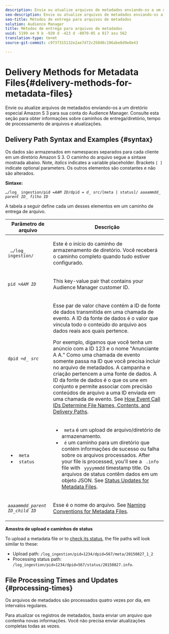 ```yaml
---
description: Envie ou atualize arquivos de metadados enviando-os a um diretório especial Amazon S 3 para sua conta do Audience Manager. Consulte esta seção para obter informações sobre caminhos de entrega/diretório, tempo de processamento de arquivos e atualizações.
seo-description: Envie ou atualize arquivos de metadados enviando-os a um diretório especial Amazon S 3 para sua conta do Audience Manager. Consulte esta seção para obter informações sobre caminhos de entrega/diretório, tempo de processamento de arquivos e atualizações.
seo-title: Métodos de entrega para arquivos de metadados
solution: Audience Manager
title: Métodos de entrega para arquivos de metadados
uuid: 5199 ee 9 b -920 d -423 d -8070-05 a 017 asu 562
translation-type: tm+mt
source-git-commit: c9737315132e2ae7d72c250d8c196abe8d9e0e43

---
```



# Delivery Methods for Metadata Files{#delivery-methods-for-metadata-files}

Envie ou atualize arquivos de metadados enviando-os a um diretório especial Amazon S 3 para sua conta do Audience Manager. Consulte esta seção para obter informações sobre caminhos de entrega/diretório, tempo de processamento de arquivos e atualizações.

## Delivery Path Syntax and Examples {#syntax}

Os dados são armazenados em namespaces separados para cada cliente em um diretório Amazon S 3. O caminho do arquivo segue a sintaxe mostrada abaixo. Note, *italics* indicates a variable placeholder. Brackets `[ ]` indicate optional parameters. Os outros elementos são constantes e não são alterados.

**Sintaxe:**
<pre><code>…/log_ ingestion/pid =<i>AAM ID</i>/dpid = <i>d_ src</i>/[meta | status]/ <i>aaaammdd</i>_ <i>parent ID</i>_ <i>filho ID</i></code></pre>

A tabela a seguir define cada um desses elementos em um caminho de entrega de arquivo.

<table id="table_E3DB873D4CB3479AA7173838EB9898CE"> 
 <thead> 
  <tr> 
   <th colname="col1" class="entry"> Parâmetro de arquivo </th> 
   <th colname="col2" class="entry"> Descrição </th> 
  </tr> 
 </thead>
 <tbody> 
  <tr> 
   <td colname="col1"> <p> <code> …/log_ ingestion/</code> </p> </td> 
   <td colname="col2"> <p>Este é o início do caminho de armazenamento de diretório. Você receberá o caminho completo quando tudo estiver configurado. </p> </td> 
  </tr> 
  <tr> 
   <td colname="col1"> <p> <code>pid =<i>AAM ID</i></code> </p> </td> 
   <td colname="col2"> <p>This key-value pair that contains your <span class="keyword"> Audience Manager</span> customer ID. </p> </td> 
  </tr> 
  <tr> 
   <td colname="col1"> <p> <code>dpid =<i>d_ src</i></code> </p> </td> 
   <td colname="col2"> <p>Esse par de valor chave contém a ID de fonte de dados transmitida em uma chamada de evento. A ID da fonte de dados é o valor que vincula todo o conteúdo do arquivo aos dados reais aos quais pertence. </p> <p>Por exemplo, digamos que você tenha um anúncio com a ID 123 e o nome "Anunciante A A." Como uma chamada de evento somente passa na ID que você precisa incluir no arquivo de metadados. A campanha e criação pertencem a uma fonte de dados. A ID da fonte de dados é o que os une em conjunto e permite associar com precisão conteúdos de arquivo a uma ID enviada em uma chamada de evento. See <a href="../../../reporting/audience-optimization-reports/metadata-files-intro/metadata-file-overview.md#how-ids-shape-file-names"> How Event Call IDs Determine File Names, Contents, and Delivery Paths</a>. </p> </td> 
  </tr> 
  <tr> 
   <td colname="col1"> 
    <ul id="ul_8AFA4E7FCE984789AF05EA31718F39CD"> 
     <li id="li_A493880F6ECB467DBB590226CC7A5847"> <code> meta</code> </li> 
     <li id="li_2D6DAC956D084A1DB43C9C5B2C821F87"> <code> status</code> </li> 
    </ul> </td> 
   <td colname="col2"> <p> 
     <ul id="ul_5907ADF5B20C4FEC94EF5A09BE02F2CD"> 
      <li id="li_AE70B44FEDCF4A05ADAFF4E49296F67D"> <code> meta</code> é um upload de arquivo/diretório de armazenamento. </li> 
      <li id="li_2ADEA90E01364E888CAAAB8A65A6383F"> <code> é</code> um caminho para um diretório que contém informações de sucesso ou falha sobre os arquivos processados. After your file is processed, you'll see a <code> .info</code> file with <code> yyyymmdd</code> timestamp title. Os arquivos de status contêm dados em um objeto JSON. See <a href="../../../reporting/audience-optimization-reports/metadata-files-intro/metadata-update-status.md"> Status Updates for Metadata Files</a>. </li> 
     </ul> </p> </td> 
  </tr> 
  <tr> 
   <td colname="col1"> <p> <code><i>aaaammdd</i>_<i>parent ID</i>_<i>child ID</i></code> </p> </td> 
   <td colname="col2"> <p>Esse é o nome do arquivo. See <a href="../../../reporting/audience-optimization-reports/metadata-files-intro/metadata-file-names.md"> Naming Conventions for Metadata Files</a>. </p> </td> 
  </tr> 
 </tbody> 
</table>

**Amostra de upload e caminhos de status**

To upload a metadata file or to [check its status](../../../reporting/audience-optimization-reports/metadata-files-intro/metadata-update-status.md), the file paths will look similar to these:

* Upload path: `/log_ingestion/pid=1234/dpid=567/meta/20150827_1_2`
* Processing status path: `/log_ingestion/pid=1234/dpid=567/status/20150827.info`.

## File Processing Times and Updates {#processing-times}

Os arquivos de metadados são processados quatro vezes por dia, em intervalos regulares.

Para atualizar os registros de metadados, basta enviar um arquivo que contenha novas informações. Você não precisa enviar atualizações completas todas as vezes.

